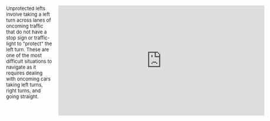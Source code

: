 

<style type="text/css" rel="stylesheet">
  .problem-description {
    display: grid;
    grid-template-columns: minmax(125px, 4fr) 17px 8fr;
    font-size: 13px;
    padding-left: 0;
  }
  .problem-description iframe {
    height: 300px;
  }
</style>


<div class="problem-description">
  <div>
    Unprotected lefts involve taking a left turn across
    lanes of oncoming traffic that do not have a stop sign or traffic-light
    to "protect" the left turn. These are one of the most difficult
    situations
    to navigate as it requires dealing with oncoming cars taking left turns,
    right turns, and going straight.
  </div>
  <div></div>
  <div class="video">
    <iframe width="560" height="315"
            src="https://www.youtube.com/embed/Un8_yXtTAps" frameborder="0"
            allow="accelerometer; autoplay; encrypted-media; gyroscope; picture-in-picture"
            allowfullscreen></iframe>
  </div>
</div>
